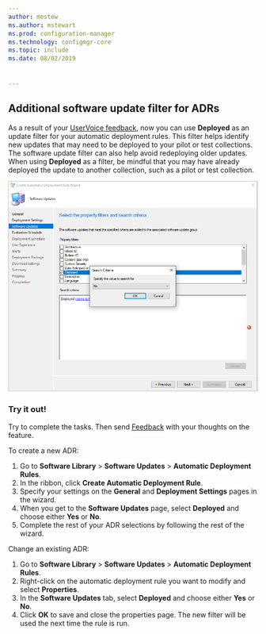 ```yaml
---
author: mestew
ms.author: mstewart
ms.prod: configuration-manager
ms.technology: configmgr-core
ms.topic: include
ms.date: 08/02/2019


---
```


## Additional software update filter for ADRs

As a result of your [UserVoice feedback](https://configurationmanager.uservoice.com/forums/300492-ideas/suggestions/18966352-adr-new-search-criteria-deployed-yes-no), now you can use **Deployed** as an update filter for your automatic deployment rules. This filter helps identify new updates that may need to be deployed to your pilot or test collections. The software update filter can also help avoid redeploying older updates. When using **Deployed** as a filter, be mindful that you may have already deployed the update to another collection, such as a pilot or test collection.

![Add IsDeployed as an update filter to an automatic deployment rule](../../media/4852033-isdeployed-adr-filter.png)

### Try it out!

Try to complete the tasks. Then send [Feedback](/sccm/core/understand/find-help#product-feedback) with your thoughts on the feature.

To create a new ADR:

1. Go to **Software Library** > **Software Updates** > **Automatic Deployment Rules**.
1. In the ribbon, click **Create Automatic Deployment Rule**.
1. Specify your settings on the **General** and **Deployment Settings** pages in the wizard.
1. When you get to the **Software Updates** page, select **Deployed** and choose either **Yes** or **No**.
1. Complete the rest of your ADR selections by following the rest of the wizard.

Change an existing ADR:

1. Go to **Software Library** > **Software Updates** > **Automatic Deployment Rules**.
1. Right-click on the automatic deployment rule you want to modify and select **Properties**.
1. In the **Software Updates** tab, select **Deployed** and choose either **Yes** or **No**. 
1. Click **OK** to save and close the properties page. The new filter will be used the next time the rule is run.

